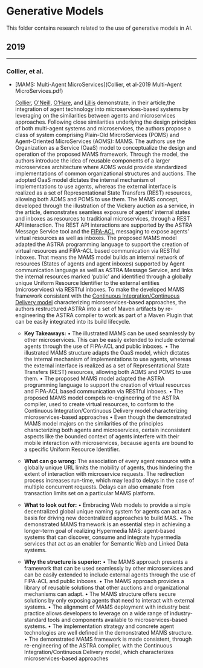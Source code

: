 Generative Models
=====

This folder contains research related to the use of generative models in AI.

## 2019
---

### Collier, et al.

- [MAMS: Multi-Agent MicroServices](Collier, et al-2019 Multi-Agent MicroServices.pdf)

   [Collier](https://people.ucd.ie/rem.collier/), [O'Neill](https://people.ucd.ie/eoin.oneill/), [O’Hare](https://people.ucd.ie/gregory.ohare/), and [Lillis](https://people.ucd.ie/david.lillis/) demonstrate, in their article,the integration of agent technology into microservices-based systems by leveraging on the similarities between agents and microservices approaches.  Following close similarities underlying the design principles of both multi-agent systems and microservices, the authors propose a class of system comprising Plain-Old MircroServices (POMS) and Agent-Oriented MicroServices (AOMS): MAMS. The authors use the Organization as a Service (OaaS) model to conceptualize the design and operation of the proposed MAMS framework. Through the model, the authors introduce the idea of reusable components of a larger microservices architecture where AOMS would provide standardized implementations of common organizational structures and auctions. The adopted OaaS model dictates the internal mechanism of implementations to use agents, whereas the external interface is realized as a set of Representational State Transfers (REST) resources, allowing both AOMS and POMS to use them. The MAMS concept, developed through the illustration of the Vickery auction as a service, in the article, demonstrates seamless exposure of agents’ internal states and inboxes as resources to traditional microservices, through a REST API interaction. The REST API interactions are supported by the ASTRA Message Service tool and the [FIPA-ACL](http://www.fipa.org/repository/aclspecs.html)  messaging to expose agents’ virtual resources as well as inboxes. The proposed MAMS model adapted the ASTRA programming language to support the creation of virtual resources and FIPA-ACL based communication via RESTful inboxes. That means the MAMS model builds an internal network of resources (States of agents and agent inboxes) supported by Agent communication language as well as ASTRA Message Service, and links the internal resources marked ‘public’ and identified through a globally unique Uniform Resource Identifier to the external entities (microservices) via RESTful inboxes. To make the developed MAMS framework consistent with the [Continuous Integration/Continuous Delivery model](https://en.wikipedia.org/wiki/CI/CD) characterizing microservices-based approaches, the authors restructured ASTRA into a set of Maven artifacts by re-engineering the ASTRA compiler to work as part of a Maven Plugin that can be easily integrated into its build lifecycle.  

   - **Key Takeaways:** 
   •	The illustrated MAMS can be used seamlessly by other microservices. This can be easily extended to include external agents through the use of FIPA-ACL and public inboxes.
•	The illustrated MAMS structure adapts the OaaS model, which dictates the internal mechanism of implementations to use agents, whereas the external interface is realized as a set of Representational State Transfers (REST) resources, allowing both AOMS and POMS to use them.
•	The proposed MAMS model adapted the ASTRA programming language to support the creation of virtual resources and FIPA-ACL based communication via RESTful inboxes.
•	The proposed MAMS model compels re-engineering of the ASTRA compiler, used to create virtual resources, to conform to the Continuous Integration/Continuous Delivery model characterizing microservices-based approaches
•	Even though the demonstrated MAMS model majors on the similarities of the principles characterizing both agents and microservices, certain inconsistent aspects like the bounded context of agents interfere with their mobile interaction with microservices, because agents are bound to a specific Uniform Resource Identifier.

   - **What can go wrong:**
  The association of every agent resource with a globally unique URL limits the mobility of agents, thus hindering the extent of interaction with microservice requests. The redirection process increases run-time, which may lead to delays in the case of multiple concurrent requests. Delays can also emanate from transaction limits set on a particular MAMS platform.
   - **What to look out for:** 
   •	Embracing Web models to provide a simple decentralized global unique naming system for agents can act as a basis for driving new decentralized approaches to build MAS.
•	The demonstrated MAMS framework is an essential step in achieving a longer-term goal of realizing Hypermedia MAS: agent-based systems that can discover, consume and integrate hypermedia services that act as an enabler for Semantic Web and Linked Data systems.

  - **Why the structure is superior:** 
 •	The MAMS approach presents a framework that can be used seamlessly by other microservices and can be easily extended to include external agents through the use of FIPA-ACL and public inboxes.
•	The MAMS approach provides a library of reusable solutions that other auctions and organizational mechanisms can adapt. 
•	The MAMS structure offers secure solutions by only exposing agents that need to interact with external systems. 
•	The alignment of MAMS deployment with industry best practice allows developers to leverage on a wide range of industry-standard tools and components available to microservices-based systems.
•	The implementation strategy and concrete agent technologies are well defined in the demonstrated MAMS structure. 
•	The demonstrated MAMS framework is made consistent, through re-engineering of the ASTRA compiler, with the Continuous Integration/Continuous Delivery model, which characterizes microservices-based approaches


    
  


